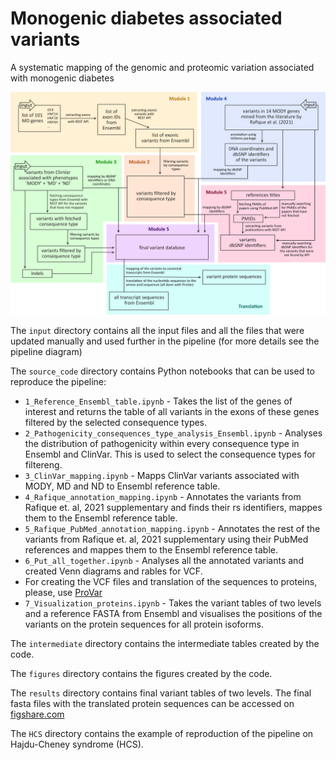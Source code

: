 # Monogenic diabetes associated variants
A systematic mapping of the genomic and proteomic variation associated with monogenic diabetes

![alt text](https://github.com/kuznetsovaks/MD_variants/blob/ed7c7e8cf9e948b452dac5935c6c44213d1d5ef6/figures/mindmap.png?raw=true)

The `input` directory contains all the input files and all the files that were updated 
manually and used further in the pipeline (for more details see the pipeline diagram)

The `source_code` directory contains Python notebooks that can be used to reproduce the pipeline:

 - `1_Reference_Ensembl_table.ipynb` - Takes the list of the genes of interest and returns the table 
of all variants in the exons of these genes filtered by the selected consequence types.
 - `2_Pathogenicity_consequences_type_analysis_Ensembl.ipynb` - Analyses the distribution of 
pathogenicity within every consequence type in Ensembl and ClinVar. This is used to select
 the consequence types for filtereng.
 - `3_ClinVar_mapping.ipynb` - Mapps ClinVar variants associated with MODY, MD and ND to Ensembl
 reference table.
 - `4_Rafique_annotation_mapping.ipynb` - Annotates the variants from Rafique et. al, 2021 
supplementary and finds their rs identifiers, mappes them to the Ensembl reference table.
 - `5_Rafique_PubMed_annotation_mapping.ipynb` - Annotates the rest of the variants from
 Rafique et. al, 2021 supplementary using their PubMed references and mappes them 
 to the Ensembl reference table. 
 - `6_Put_all_together.ipynb` - Analyses all the annotated variants and created Venn diagrams 
and rables for VCF.
 - For creating the VCF files and translation of the sequences to proteins, please, 
use [ProVar](https://github.com/ProGenNo/ProHap.git)
 - `7_Visualization_proteins.ipynb` - Takes the variant tables of two levels and a reference 
FASTA from Ensembl and visualises the positions of the variants on the protein sequences 
for all protein isoforms.

The `intermediate` directory contains the intermediate tables created by the code.

The `figures` directory contains the figures created by the code.

The `results` directory contains final variant tables of two levels. The final fasta files with the translated protein sequences can be accessed on [figshare.com](https://figshare.com/articles/dataset/Results_fasta_files_for_A_systematic_mapping_of_the_genomic_and_proteomic_variation_associated_with_monogenic_diabetes_/21444963)

The `HCS` directory contains the example of reproduction of the pipeline on Hajdu-Cheney syndrome (HCS).

